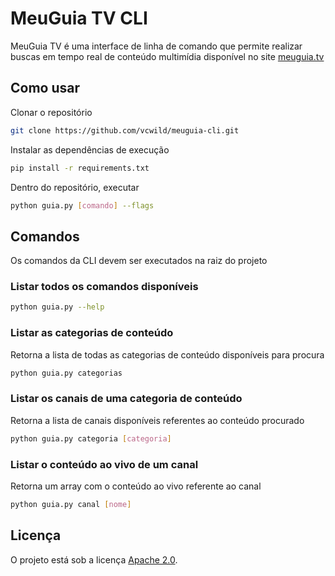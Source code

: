 # MeuGuia TV CLI

MeuGuia TV é uma interface de linha de comando que permite realizar buscas em tempo real de conteúdo multimídia disponível no site [meuguia.tv](https://meuguia.tv/)

## Como usar

Clonar o repositório

```sh
git clone https://github.com/vcwild/meuguia-cli.git
```

Instalar as dependências de execução

```sh
pip install -r requirements.txt
```

Dentro do repositório, executar

```sh
python guia.py [comando] --flags
```

## Comandos

Os comandos da CLI devem ser executados na raiz do projeto

### Listar todos os comandos disponíveis

```sh
python guia.py --help
```

### Listar as categorias de conteúdo

Retorna a lista de todas as categorias de conteúdo disponíveis para procura

```sh
python guia.py categorias
```

### Listar os canais de uma categoria de conteúdo

Retorna a lista de canais disponíveis referentes ao conteúdo procurado

```sh
python guia.py categoria [categoria]
```

### Listar o conteúdo ao vivo de um canal

Retorna um array com o conteúdo ao vivo referente ao canal

```sh
python guia.py canal [nome]
```

## Licença

O projeto está sob a licença [Apache 2.0](/LICENSE).
